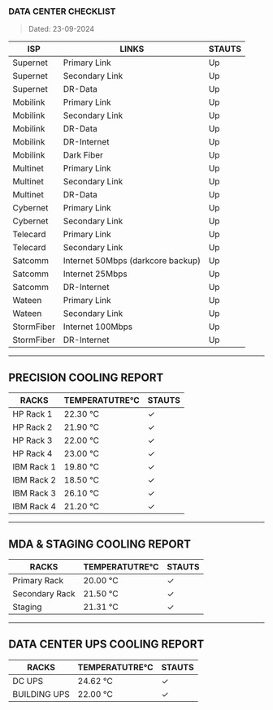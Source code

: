 ### DATA CENTER CHECKLIST
> Dated: 23-09-2024


| ISP | LINKS | STAUTS |
| --- | --- | --- |
|Supernet | Primary Link | Up |
|Supernet | Secondary Link | Up |
|Supernet | DR-Data | Up |
|Mobilink | Primary Link | Up |
|Mobilink | Secondary Link | Up |
|Mobilink | DR-Data | Up |
|Mobilink | DR-Internet | Up |
|Mobilink | Dark Fiber | Up |
|Multinet | Primary Link | Up |
|Multinet | Secondary Link | Up |
|Multinet | DR-Data | Up |
|Cybernet | Primary Link | Up |
|Cybernet | Secondary Link | Up |
|Telecard | Primary Link | Up |
|Telecard | Secondary Link | Up |
|Satcomm | Internet 50Mbps (darkcore backup) | Up |
|Satcomm | Internet 25Mbps | Up |
|Satcomm | DR-Internet | Up |
|Wateen | Primary Link | Up |
|Wateen | Secondary Link | Up |
|StormFiber | Internet 100Mbps | Up |
|StormFiber | DR-Internet | Up |


---

## PRECISION COOLING REPORT
| RACKS | TEMPERATUTRE°C | STAUTS |
| --- | --- | --- |
|HP Rack 1 | 22.30 °C | ✓ |
|HP Rack 2 | 21.90 °C | ✓ |
|HP Rack 3 | 22.00 °C | ✓ |
|HP Rack 4 | 23.00 °C | ✓ |
|IBM Rack 1 | 19.80 °C | ✓ |
|IBM Rack 2 | 18.50 °C | ✓ |
|IBM Rack 3 | 26.10 °C | ✓ |
|IBM Rack 4 | 21.20 °C | ✓ |


---

## MDA & STAGING COOLING REPORT
| RACKS | TEMPERATUTRE°C | STAUTS |
| --- | --- | --- |
|Primary Rack | 20.00 °C | ✓ |
|Secondary Rack | 21.50 °C | ✓ |
|Staging | 21.31 °C | ✓ |


---

## DATA CENTER UPS COOLING REPORT
| RACKS | TEMPERATUTRE°C | STAUTS |
| --- | --- | --- |
|DC UPS | 24.62 °C | ✓ |
|BUILDING UPS | 22.00 °C | ✓ |
